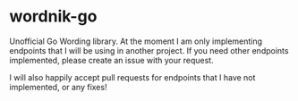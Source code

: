 wordnik-go
==========

Unofficial Go Wording library. At the moment I am only implementing endpoints that I will be using in another project. If you need other endpoints implemented, please create an issue with your request.

I will also happily accept pull requests for endpoints that I have not implemented, or any fixes!
